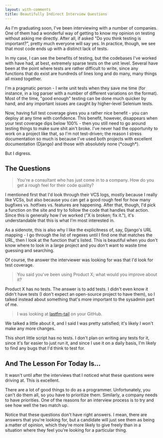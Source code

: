 ```yaml
---
layout: with-comments
title: Beautifully Indirect Interview Questions
---
```


As I'm graduating soon, I've been interviewing with a number of companies.  One
of them had a wonderful way of getting to know my opinion on testing without
asking me directly.  After all, if asked "Do you think testing is important?",
pretty much everyone will say yes.  In practice, though, we see that most code
ends up with a distinct lack of tests.

In my case, I can see the benefits of testing, but the codebases I've worked
with have had, at best, extremely sparse tests on the unit level.  Several have
been at the point where tests are rather difficult to write, since any
functions that do exist are hundreds of lines long and do many, many things all
mixed together.

I'm a pragmatic person - I write unit tests when they save me time (for
instance, in a log parser with a number of different variations on the format).
Most of the time, "good enough" testing can be done much quicker by hand, and
any important issues are caught by higher-level Selenium tests.

Now, having full test coverage gives you a rather nice benefit - you can deploy
at any time with confidence.  This benefit, however, disappears when your test
coverage dips below 100% - then you still need to go around testing things to
make sure shit ain't broke.  I've never had the opportunity to work on a
project like that, so I'm not test-driven; the reason I stress documentation so
much is because I've used both projects with excellent documentation (Django)
and those with absolutely none (\*cough\*).

But I digress.

## The Questions ##

> You're a consultant who has just come in to a company.  How do you get a
> rough feel for their code quality?

I mentioned first that I'd look through their VCS logs, mostly because I really
like VCSs, but also because you can get a good rough feel for how many bugfixes
vs. hotfixes vs. features are happening.  After that, though, I'd pick a
function on the site and try to follow the code that handles that action.
Since this is generally how I've worked ("X is broken; fix it."), it's
understandable that this is what I'm most interested in.

As a sidenote, this is also why I like the explicitness of, say, Django's URL
mapping - I go through the list of regexes until I find one that matches the
URL, then I look at the function that's listed.  This is beautiful when you
don't know where to look in a large project and you don't want to waste time
guessing and searching.

Of course, the answer the interviewer was looking for was that I'd look for
test coverage.

> You said you've been using Product X; what would you improve about it?

Product X has no tests.  The answer is to add tests.  I didn't even know it
didn't have tests (I don't expect an open-source project to have them), so I
talked instead about something that's more important to the sysadmin part of
me.

> I was looking at [lastfm-tail] on your GitHub.

We talked a little about it, and I said I was pretty satisfied; it's likely I
won't make any more changes.

This short little script has no tests.  I don't plan on writing any tests for
it, since it's far easier to just run it, and since I use it on a daily basis,
I'm likely to find any bugs that I'd think to test for.

[lastfm-tail]: https://github.com/xiongchiamiov/lastfm-tail

## And The Lesson For Today Is... ###

It wasn't until after the interviews that I noticed what these questions were
driving at.  This is excellent.

There are a lot of good things to do as a programmer.  Unfortunately, you can't
do them all, so you have to prioritize them.  Similarly, a company needs to
have priorities.  One of the reasons for an interview process is to try and see
how well the two match up.

Notice that these questions don't have right answers.  I mean, there are
answers that you're looking for, but a candidate will just see them as being a
matter of opinion, which they're more likely to give freely than in a situation
where they feel you're looking for a particular thing.

